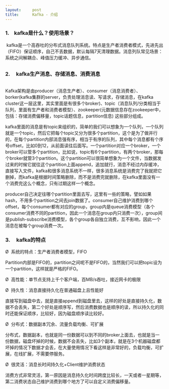 ```yaml
---
layout:     post
title:      Kafka - 介绍
---
```

<div id="article_content" class="article_content clearfix csdn-tracking-statistics" data-pid="blog" data-mod="popu_307" data-dsm="post">
								            <link rel="stylesheet" href="https://csdnimg.cn/release/phoenix/template/css/ck_htmledit_views-f76675cdea.css">
						<div class="htmledit_views" id="content_views">
                <h3>1.    kafka是什么？使用场景？</h3><p> kafka是一个高吞吐的分布式消息队列系统。特点是生产者消费者模式，先进先出（FIFO）保证顺序，自己不丢数据，默认每隔7天清理数据。消息列队常见场景：系统之间解耦合、峰值压力缓冲、异步通信。</p><h2><span style="font-size:16px;">2.     kafka生产消息、存储消息、消费消息</span></h2><img src="https://img-blog.csdn.net/20180325101342431?watermark/2/text/aHR0cHM6Ly9ibG9nLmNzZG4ubmV0L3FxXzM4NTg5ODI0/font/5a6L5L2T/fontsize/400/fill/I0JBQkFCMA==/dissolve/70" alt=""><p></p><p>Kafka架构是由producer（消息生产者）、consumer（消息消费者）、borker(kafka集群的server，负责处理消息读、写请求，存储消息，在kafka cluster这一层这里，其实里面是有很多个broker)、topic（消息队列/分类相当于队列，里面有生产者和消费者模型）、zookeeper(元数据信息存在zookeeper中，包括：存储消费偏移量，topic话题信息，partition信息) 这些部分组成。</p><p>kafka里面的消息是有topic来组织的，简单的我们可以想象为一个队列，一个队列就是一个topic，然后它把每个topic又分为很多个partition，这个是为了做并行的，在每个partition内部消息强有序，相当于有序的队列，其中每个消息都有个序号offset，比如0到12，从前面读往后面写。一个partition对应一个broker，一个broker可以管多个partition，比如说，topic有6个partition，有两个broker，那每个broker就管3个partition。这个partition可以很简单想象为一个文件，当数据发过来的时候它就往这个partition上面append，追加就行，消息不经过内存缓冲，直接写入文件，kafka和很多消息系统不一样，很多消息系统是消费完了我就把它删掉，而kafka是根据时间策略删除，而不是消费完就删除，在kafka里面没有一个消费完这么个概念，只有过期这样一个概念。</p><p>producer自己决定往哪个partition里面去写，这里有一些的策略，譬如如果hash，不用多个partition之间去join数据了。consumer自己维护消费到哪个offset，每个consumer都有对应的group，group内是queue消费模型（各个consumer消费不同的partition，因此一个消息在group内只消费一次），group间是publish-subscribe消费模型，各个group各自独立消费，互不影响，因此一个消息在被每个group消费一次。</p><h3>3.     kafka的特点</h3><p>Ø  系统的特点：生产者消费者模型，FIFO</p><p>Partition内部是FIFO的，partition之间呢不是FIFO的，当然我们可以把topic设为一个partition，这样就是严格的FIFO。</p><p>Ø  高性能：单节点支持上千个客户端，百MB/s吞吐，接近网卡的极限</p><p>Ø  持久性：消息直接持久化在普通磁盘上且性能好</p><p>直接写到磁盘中去，就是直接append到磁盘里去，这样的好处是直接持久化，数据不会丢失，第二个好处是顺序写，然后消费数据也是顺序的读，所以持久化的同时还能保证顺序，比较好，因为磁盘顺序读比较好。</p><p>Ø  分布式：数据副本冗余、流量负载均衡、可扩展</p><p>分布式，数据副本，也就是同一份数据可以到不同的broker上面去，也就是当一份数据，磁盘坏掉的时候，数据不会丢失，比如3个副本，就是在3个机器磁盘都坏掉的情况下数据才会丢，在大量使用情况下看这样是非常好的，负载均衡，可扩展，在线扩展，不需要停服务。</p><p>Ø  很灵活：消息长时间持久化+Client维护消费状态</p><p>消费方式非常灵活，第一原因是消息持久化时间跨度比较长，一天或者一星期等，第二消费状态自己维护消费到哪个地方了可以自定义消费偏移量。</p>            </div>
                </div>